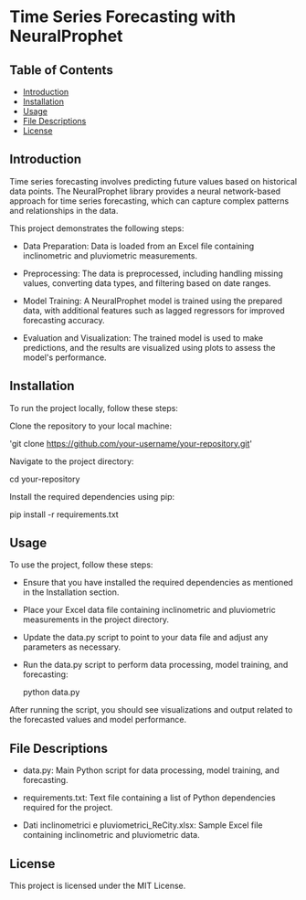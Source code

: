 # Time Series Forecasting with NeuralProphet

## Table of Contents

- [Introduction](#introduction)
- [Installation](#installation)
- [Usage](#usage)
- [File Descriptions](#file-descriptions)
- [License](#license)

## Introduction

Time series forecasting involves predicting future values based on historical data points. The NeuralProphet library provides a neural network-based approach for time series forecasting, which can capture complex patterns and relationships in the data.

This project demonstrates the following steps:

- Data Preparation: Data is loaded from an Excel file containing inclinometric and pluviometric measurements.

- Preprocessing: The data is preprocessed, including handling missing values, converting data types, and filtering based on date ranges.

- Model Training: A NeuralProphet model is trained using the prepared data, with additional features such as lagged regressors for improved forecasting accuracy.

- Evaluation and Visualization: The trained model is used to make predictions, and the results are visualized using plots to assess the model's performance.

## Installation

To run the project locally, follow these steps:

Clone the repository to your local machine:

'git clone https://github.com/your-username/your-repository.git'

Navigate to the project directory:

cd your-repository

Install the required dependencies using pip:

pip install -r requirements.txt


## Usage

To use the project, follow these steps:

- Ensure that you have installed the required dependencies as mentioned in the Installation section.

- Place your Excel data file containing inclinometric and pluviometric measurements in the project directory.

- Update the data.py script to point to your data file and adjust any parameters as necessary.

- Run the data.py script to perform data processing, model training, and forecasting:

  python data.py

After running the script, you should see visualizations and output related to the forecasted values and model performance.

## File Descriptions

- data.py: Main Python script for data processing, model training, and forecasting.

- requirements.txt: Text file containing a list of Python dependencies required for the project.

- Dati inclinometrici e pluviometrici_ReCity.xlsx: Sample Excel file containing inclinometric and pluviometric data.


## License

This project is licensed under the MIT License.
